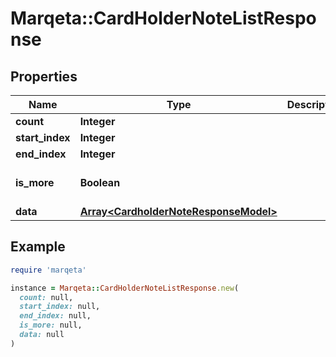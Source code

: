 # Marqeta::CardHolderNoteListResponse

## Properties

| Name | Type | Description | Notes |
| ---- | ---- | ----------- | ----- |
| **count** | **Integer** |  | [optional] |
| **start_index** | **Integer** |  | [optional] |
| **end_index** | **Integer** |  | [optional] |
| **is_more** | **Boolean** |  | [optional][default to false] |
| **data** | [**Array&lt;CardholderNoteResponseModel&gt;**](CardholderNoteResponseModel.md) |  | [optional] |

## Example

```ruby
require 'marqeta'

instance = Marqeta::CardHolderNoteListResponse.new(
  count: null,
  start_index: null,
  end_index: null,
  is_more: null,
  data: null
)
```

